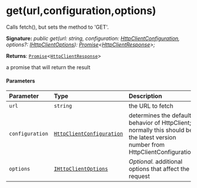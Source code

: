 # get(url,configuration,options)



Calls fetch(), but sets the method to 'GET'.

**Signature:** _public get(url: string, configuration: [HttpClientConfiguration](../../sp-http.api/class/httpclientconfiguration.md),
    options?: [IHttpClientOptions](../../sp-http.api/interface/ihttpclientoptions.md)): [Promise](../../web-apis.api/class/promise.md)<[HttpClientResponse](../../sp-http.api/class/httpclientresponse.md)>;_

**Returns**: [`Promise`](../../web-apis.api/class/promise.md)<[`HttpClientResponse`](../../sp-http.api/class/httpclientresponse.md)>



a promise that will return the result

#### Parameters


| Parameter	   | Type    | Description |
|:-------------|:---------------|:------------|
| `url`    | `string` | the URL to fetch |
| `configuration`    | [`HttpClientConfiguration`](../../sp-http.api/class/httpclientconfiguration.md) | determines the default behavior of HttpClient; normally this should be the latest version number from HttpClientConfigurations |
| `options`    | [`IHttpClientOptions`](../../sp-http.api/interface/ihttpclientoptions.md) | _Optional._ additional options that affect the request |


